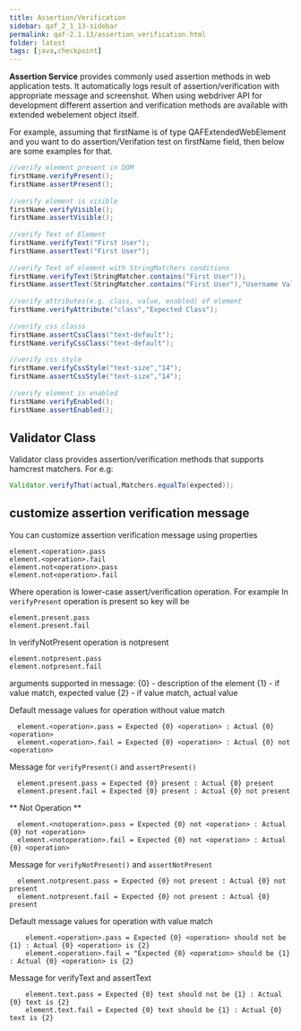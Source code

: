 ```yaml
---
title: Assertion/Verification
sidebar: qaf_2_1_13-sidebar
permalink: qaf-2.1.13/assertion_verification.html
folder: latest
tags: [java,checkpoint]
---
```


**Assertion Service** provides commonly used assertion methods in web application tests. It automatically logs result of assertion/verification with appropriate message and screenshot. When using webdriver API for development different assertion and verification methods are available with extended webelement object itself.

For example, assuming that firstName is of type QAFExtendedWebElement and you want to do assertion/Verifation test on firstName field, then below are some examples for that.

```java
//verify element present in DOM
firstName.verifyPresent();
firstName.assertPresent();
  
//verify element is visible
firstName.verifyVisible();
firstName.assertVisible();
  
//verify Text of Element
firstName.verifyText("First User");
firstName.assertText("First User");
  
//verify Text of element with StringMatchers conditions
firstName.verifyText(StringMatcher.contains("First User"));
firstName.assertText(StringMatcher.contains("First User"),"Username Validation");
  
//verify attributes(e.g. class, value, enabled) of element
firstName.verifyAttribute("class","Expected Class");
  
//verify css classs
firstName.assertCssClass("text-default");
firstName.verifyCssClass("text-default");
  
//verify css style
firstName.verifyCssStyle("text-size","14");
firstName.assertCssStyle("text-size","14");
  
//verify element is enabled
firstName.verifyEnabled();
firstName.assertEnabled();
```

## Validator Class

Validator class provides assertion/verification methods that supports hamcrest matchers.
For e.g:

```java
Validator.verifyThat(actual,Matchers.equalTo(expected));
```

## customize assertion verification message

You can customize assertion verification message using properties

```
element.<operation>.pass
element.<operation>.fail
element.not<operation>.pass
element.not<operation>.fail

```
Where operation is lower-case assert/verification operation. For example
In `verifyPresent` operation is present so key will be

```
element.present.pass
element.present.fail
```

In verifyNotPresent operation is  notpresent

```
element.notpresent.pass
element.notpresent.fail
```
arguments supported in message:
	{0} - description of the element
	{1} - if value match, expected value
	{2} - if value match, actual value

Default message values for operation without value match

```
  element.<operation>.pass = Expected {0} <operation> : Actual {0} <operation>
  element.<operation>.fail = Expected {0} <operation> : Actual {0} not <operation>
```

Message for `verifyPresent()` and `assertPresent()`

```
  element.present.pass = Expected {0} present : Actual {0} present
  element.present.fail = Expected {0} present : Actual {0} not present
```

** Not Operation **

```
  element.<notoperation>.pass = Expected {0} not <operation> : Actual {0} not <operation>
  element.<notoperation>.fail = Expected {0} not <operation> : Actual {0} <operation>
```

Message for `verifyNotPresent()` and `assertNotPresent`

```
  element.notpresent.pass = Expected {0} not present : Actual {0} not present
  element.notpresent.fail = Expected {0} not present : Actual {0} present
```


Default message values for operation with value match

```
	element.<operation>.pass = Expected {0} <operation> should not be {1} : Actual {0} <operation> is {2}
	element.<operation>.fail = "Expected {0} <operation> should be {1} : Actual {0} <operation> is {2}
```
Message for verifyText and assertText

```
	element.text.pass = Expected {0} text should not be {1} : Actual {0} text is {2}
	element.text.fail = Expected {0} text should be {1} : Actual {0} text is {2}
```